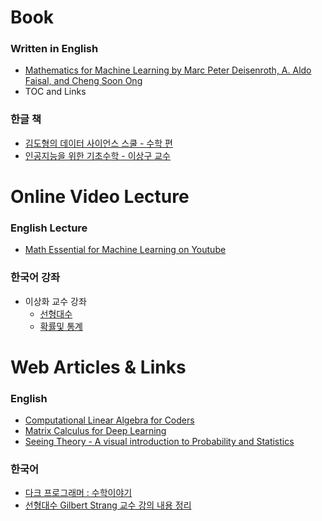 # Book
 ### Written in English
 * [Mathematics for Machine Learning  by Marc Peter Deisenroth, A. Aldo Faisal, and Cheng Soon Ong](https://mml-book.github.io/)
  * TOC and Links
 ### 한글 책
 * [김도형의 데이터 사이언스 스쿨 - 수학 편](https://datascienceschool.net/view-notebook/04358acdcf3347fc989c4cfc0ef6121c/)
 * [인공지능을 위한 기초수학 - 이상구 교수](http://matrix.skku.ac.kr/math4ai/Math4AI.pdf)

# Online Video Lecture
### English Lecture
 * [Math Essential for Machine Learning on Youtube](https://www.youtube.com/playlist?list=PLcQCwsZDEzFmlSc6levE3UV9rZ8yY-D_7)
### 한국어 강좌
 * 이상화 교수 강좌
   * [선형대수](https://www.youtube.com/playlist?list=PLSN_PltQeOyjDGSghAf92VhdMBeaLZWR3)
   * [확률및 통계](http://www.kocw.net/home/search/kemView.do?kemId=1056974)

# Web Articles & Links
### English
* [Computational Linear Algebra for Coders](https://github.com/fastai/numerical-linear-algebra)
* [Matrix Calculus for Deep Learning](https://explained.ai/matrix-calculus/index.html)
* [Seeing Theory - A visual introduction to Probability and Statistics](https://seeing-theory.brown.edu/#firstPage)
### 한국어
* [다크 프로그래머 : 수학이야기](https://darkpgmr.tistory.com/category/%EC%88%98%ED%95%99%20%EC%9D%B4%EC%95%BC%EA%B8%B0)
* [선형대수 Gilbert Strang 교수 강의 내용 정리](https://twlab.tistory.com/category/Fundamentals/Linear%20Algebra)

